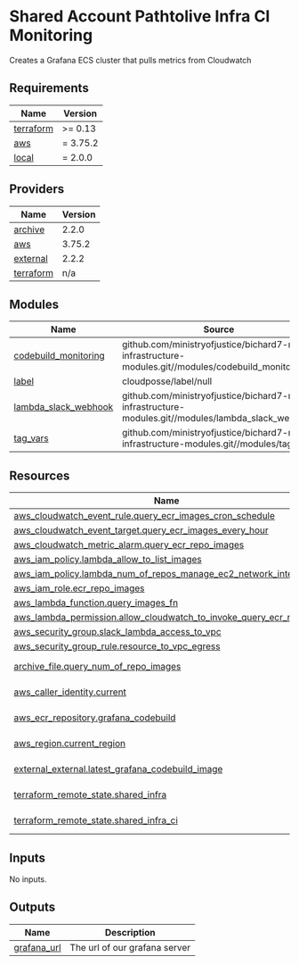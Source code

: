 # Shared Account Pathtolive Infra CI Monitoring

Creates a Grafana ECS cluster that pulls metrics from Cloudwatch

<!-- BEGIN_TF_DOCS -->
## Requirements

| Name | Version |
|------|---------|
| <a name="requirement_terraform"></a> [terraform](#requirement\_terraform) | >= 0.13 |
| <a name="requirement_aws"></a> [aws](#requirement\_aws) | = 3.75.2 |
| <a name="requirement_local"></a> [local](#requirement\_local) | = 2.0.0 |

## Providers

| Name | Version |
|------|---------|
| <a name="provider_archive"></a> [archive](#provider\_archive) | 2.2.0 |
| <a name="provider_aws"></a> [aws](#provider\_aws) | 3.75.2 |
| <a name="provider_external"></a> [external](#provider\_external) | 2.2.2 |
| <a name="provider_terraform"></a> [terraform](#provider\_terraform) | n/a |

## Modules

| Name | Source | Version |
|------|--------|---------|
| <a name="module_codebuild_monitoring"></a> [codebuild\_monitoring](#module\_codebuild\_monitoring) | github.com/ministryofjustice/bichard7-next-infrastructure-modules.git//modules/codebuild_monitoring | n/a |
| <a name="module_label"></a> [label](#module\_label) | cloudposse/label/null | 0.24.1 |
| <a name="module_lambda_slack_webhook"></a> [lambda\_slack\_webhook](#module\_lambda\_slack\_webhook) | github.com/ministryofjustice/bichard7-next-infrastructure-modules.git//modules/lambda_slack_webhook | n/a |
| <a name="module_tag_vars"></a> [tag\_vars](#module\_tag\_vars) | github.com/ministryofjustice/bichard7-next-infrastructure-modules.git//modules/tag_vars | n/a |

## Resources

| Name | Type |
|------|------|
| [aws_cloudwatch_event_rule.query_ecr_images_cron_schedule](https://registry.terraform.io/providers/hashicorp/aws/3.75.2/docs/resources/cloudwatch_event_rule) | resource |
| [aws_cloudwatch_event_target.query_ecr_images_every_hour](https://registry.terraform.io/providers/hashicorp/aws/3.75.2/docs/resources/cloudwatch_event_target) | resource |
| [aws_cloudwatch_metric_alarm.query_ecr_repo_images](https://registry.terraform.io/providers/hashicorp/aws/3.75.2/docs/resources/cloudwatch_metric_alarm) | resource |
| [aws_iam_policy.lambda_allow_to_list_images](https://registry.terraform.io/providers/hashicorp/aws/3.75.2/docs/resources/iam_policy) | resource |
| [aws_iam_policy.lambda_num_of_repos_manage_ec2_network_interfaces](https://registry.terraform.io/providers/hashicorp/aws/3.75.2/docs/resources/iam_policy) | resource |
| [aws_iam_role.ecr_repo_images](https://registry.terraform.io/providers/hashicorp/aws/3.75.2/docs/resources/iam_role) | resource |
| [aws_lambda_function.query_images_fn](https://registry.terraform.io/providers/hashicorp/aws/3.75.2/docs/resources/lambda_function) | resource |
| [aws_lambda_permission.allow_cloudwatch_to_invoke_query_ecr_repo](https://registry.terraform.io/providers/hashicorp/aws/3.75.2/docs/resources/lambda_permission) | resource |
| [aws_security_group.slack_lambda_access_to_vpc](https://registry.terraform.io/providers/hashicorp/aws/3.75.2/docs/resources/security_group) | resource |
| [aws_security_group_rule.resource_to_vpc_egress](https://registry.terraform.io/providers/hashicorp/aws/3.75.2/docs/resources/security_group_rule) | resource |
| [archive_file.query_num_of_repo_images](https://registry.terraform.io/providers/hashicorp/archive/latest/docs/data-sources/file) | data source |
| [aws_caller_identity.current](https://registry.terraform.io/providers/hashicorp/aws/3.75.2/docs/data-sources/caller_identity) | data source |
| [aws_ecr_repository.grafana_codebuild](https://registry.terraform.io/providers/hashicorp/aws/3.75.2/docs/data-sources/ecr_repository) | data source |
| [aws_region.current_region](https://registry.terraform.io/providers/hashicorp/aws/3.75.2/docs/data-sources/region) | data source |
| [external_external.latest_grafana_codebuild_image](https://registry.terraform.io/providers/hashicorp/external/latest/docs/data-sources/external) | data source |
| [terraform_remote_state.shared_infra](https://registry.terraform.io/providers/hashicorp/terraform/latest/docs/data-sources/remote_state) | data source |
| [terraform_remote_state.shared_infra_ci](https://registry.terraform.io/providers/hashicorp/terraform/latest/docs/data-sources/remote_state) | data source |

## Inputs

No inputs.

## Outputs

| Name | Description |
|------|-------------|
| <a name="output_grafana_url"></a> [grafana\_url](#output\_grafana\_url) | The url of our grafana server |
<!-- END_TF_DOCS -->
